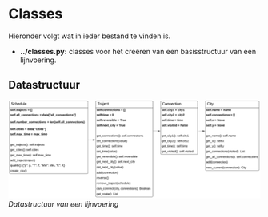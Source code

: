 # Classes

Hieronder volgt wat in ieder bestand te vinden is.

- **../classes.py:** classes voor het creëren van een basisstructuur van een lijnvoering.

## Datastructuur
![Datastructuur](https://github.com/StefanvdBerg00/BetaRail/blob/master/images/datastructureClasses.PNG) *Datastructuur van een lijnvoering*
